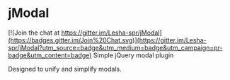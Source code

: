 # jModal

[![Join the chat at https://gitter.im/Lesha-spr/jModal](https://badges.gitter.im/Join%20Chat.svg)](https://gitter.im/Lesha-spr/jModal?utm_source=badge&utm_medium=badge&utm_campaign=pr-badge&utm_content=badge)
Simple jQuery modal plugin

Designed to unify and simplify modals.
